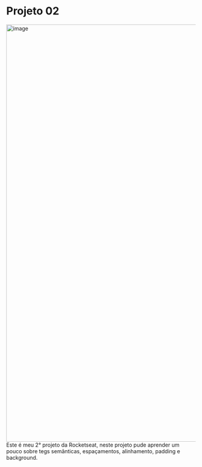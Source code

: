 # Projeto 02
<img width="1112" alt="image" src="https://github.com/user-attachments/assets/7c1a8736-6bf4-414d-8f4d-4695ace25251">
Este é meu 2° projeto da Rocketseat, neste projeto pude aprender um pouco sobre tegs semânticas, espaçamentos, alinhamento, padding e background.

